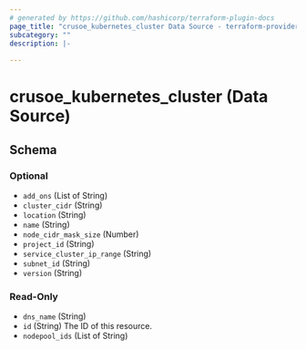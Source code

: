 ```yaml
---
# generated by https://github.com/hashicorp/terraform-plugin-docs
page_title: "crusoe_kubernetes_cluster Data Source - terraform-provider-crusoe"
subcategory: ""
description: |-
  
---
```


# crusoe_kubernetes_cluster (Data Source)





<!-- schema generated by tfplugindocs -->
## Schema

### Optional

- `add_ons` (List of String)
- `cluster_cidr` (String)
- `location` (String)
- `name` (String)
- `node_cidr_mask_size` (Number)
- `project_id` (String)
- `service_cluster_ip_range` (String)
- `subnet_id` (String)
- `version` (String)

### Read-Only

- `dns_name` (String)
- `id` (String) The ID of this resource.
- `nodepool_ids` (List of String)
